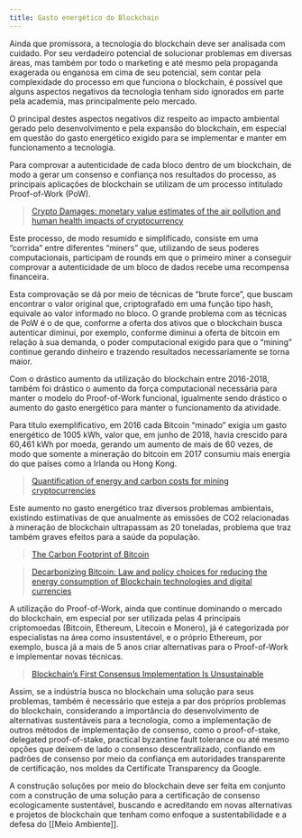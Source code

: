 ```yaml
---
title: Gasto energético do Blockchain
---
```


Ainda que promissora, a tecnologia do blockchain deve ser analisada com cuidado. Por seu verdadeiro potencial de solucionar problemas em diversas áreas, mas também por todo o marketing e até mesmo pela propaganda exagerada ou enganosa em cima de seu potencial, sem contar pela complexidade do processo em que funciona o blockchain, é possível que alguns aspectos negativos da tecnologia tenham sido ignorados em parte pela academia, mas principalmente pelo mercado.

O principal destes aspectos negativos diz respeito ao impacto ambiental gerado pelo desenvolvimento e pela expansão do blockchain, em especial em questão do gasto energético exigido para se implementar e manter em funcionamento a tecnologia. 

Para comprovar a autenticidade de cada bloco dentro de um blockchain, de modo a gerar um consenso e confiança nos resultados do processo, as principais aplicações de blockchain se utilizam de um processo intitulado Proof-of-Work (PoW).
> <a href="https://www.researchgate.net/publication/335993117_Cryptodamages_Monetary_value_estimates_of_the_air_pollution_and_human_health_impacts_of_cryptocurrency_mining">Crypto Damages: monetary value estimates of the air pollution and human health impacts of cryptocurrency</a>

Este processo, de modo resumido e simplificado, consiste em uma “corrida” entre diferentes “miners” que, utilizando de seus poderes computacionais, participam de rounds em que o primeiro miner a conseguir comprovar a autenticidade de um bloco de dados recebe uma recompensa financeira. 

Esta comprovação se dá por meio de técnicas de “brute force”, que buscam encontrar o valor original que, criptografado em uma função tipo hash, equivale ao valor informado no bloco. O grande problema com as técnicas de PoW é o de que, conforme a oferta dos ativos que o blockchain busca autenticar diminui, por exemplo, conforme diminui a oferta de bitcoin em relação à sua demanda, o poder computacional exigido para que o “mining” continue gerando dinheiro e trazendo resultados necessariamente se torna maior. 

Com o drástico aumento da utilização do blockchain entre 2016-2018, também foi drástico o aumento da força computacional necessária para manter o modelo do Proof-of-Work funcional, igualmente sendo drástico o aumento do gasto energético para manter o funcionamento da atividade. 

Para título exemplificativo, em 2016 cada Bitcoin “minado” exigia um gasto energético de 1005 kWh, valor que, em junho de 2018, havia crescido para 60,461 kWh por moeda, gerando um aumento de mais de 60 vezes, de modo que somente a mineração do bitcoin em 2017 consumiu mais energia do que países como a Irlanda ou Hong Kong. 
> <a href="https://www.nature.com/articles/s41893-018-0152-7">Quantification of energy and carbon costs for mining cryptocurrencies</a>


Este aumento no gasto energético traz diversos problemas ambientais, existindo estimativas de que anualmente as emissões de CO2 relacionadas à mineração de blockchain ultrapassam as 20 toneladas, problema que traz também graves efeitos para a saúde da população.
> <a href="https://www.researchgate.net/publication/331407183_The_Carbon_Footprint_of_Bitcoin">The Carbon Footprint of Bitcoin</a>

> <a href="https://www.sciencedirect.com/science/article/abs/pii/S2214629618301750">Decarbonizing Bitcoin: Law and policy choices for reducing the energy consumption of Blockchain technologies and digital currencies</a>


A utilização do Proof-of-Work, ainda que continue dominando o mercado do blockchain, em especial por ser utilizada pelas 4 principais criptomoedas (Bitcoin, Ethereum, Litecoin e Monero), já é categorizada por especialistas na área como insustentável, e o próprio Ethereum, por exemplo, busca já a mais de 5 anos criar alternativas para o Proof-of-Work e implementar novas técnicas. 
> <a href="https://www.cell.com/joule/pdf/S2542-4351(19)30169-2.pdf">Blockchain’s First Consensus Implementation Is Unsustainable</a>

Assim, se a indústria busca no blockchain uma solução para seus problemas, também é necessário que esteja a par dos próprios problemas do blockchain, considerando a importância do desenvolvimento de alternativas sustentáveis para a tecnologia, como a implementação de outros métodos de implementação de consenso, como o proof-of-stake, delegated proof-of-stake, practical byzantine fault tolerance ou até mesmo opções que deixem de lado o consenso descentralizado, confiando em padrões de consenso por meio da confiança em autoridades transparente de certificação, nos moldes da Certificate Transparency da Google. 

A construção soluções por meio do blockchain deve ser feita em conjunto com a construção de uma solução para a certificação de consenso ecologicamente sustentável, buscando e acreditando em novas alternativas e projetos de blockchain que tenham como enfoque a sustentabilidade e a defesa do [[Meio Ambiente]].

